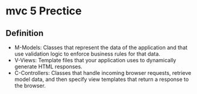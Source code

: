 # mvc 5 Prectice

## Definition

* M-Models: Classes that represent the data of the application and that use validation logic to enforce business rules for that data.
* V-Views: Template files that your application uses to dynamically generate HTML responses.
* C-Controllers: Classes that handle incoming browser requests, retrieve model data, and then specify view templates that return a response to the browser.